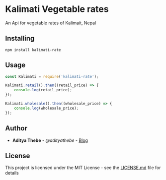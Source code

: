 # Kalimati Vegetable rates

An Api for vegetable rates of Kalimait, Nepal

## Installing

```console
npm install kalimati-rate
```
## Usage 

```js
const Kalimati = require('kalimati-rate');

Kalimati.retail().then((retail_price) => {
    console.log(retail_price);
});

Kalimati.wholesale().then((wholesale_price) => {
    console.log(wholesale_price);
});
```

## Author

* **Aditya Thebe** - *@adityathebe* - [Blog](http://adityathebe.com)

## License

This project is licensed under the MIT License - see the [LICENSE.md](LICENSE.md) file for details